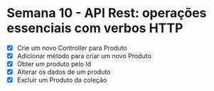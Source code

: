 # Semana 10 - API Rest: operações essenciais com verbos HTTP
- [x] Crie um novo Controller para Produto
- [x] Adicionar método para criar um novo Produto
- [x] Obter um produto pelo Id
- [x] Alterar os dados de um produto
- [x] Excluir um Produto da coleção
